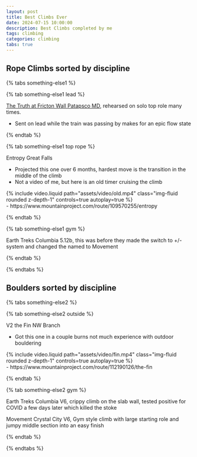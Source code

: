 ```yaml
---
layout: post
title: Best Climbs Ever
date: 2024-07-15 10:00:00
description: Best Climbs completed by me
tags: climbing
categories: climbing
tabs: true
---
```


## Rope Climbs sorted by discipline

{% tabs something-else1 %}

{% tab something-else1 lead %}

<a href="https://www.mountainproject.com/route/106499482/the-truth">The Truth at Fricton Wall Patapsco MD</a>, rehearsed on solo top role many times.
- Sent on lead while the train was passing by makes for an epic flow state

{% endtab %}

{% tab something-else1 top rope %}

Entropy Great Falls
- Projected this one over 6 months, hardest move is the transition in the middle of the climb
- Not a video of me, but here is an old timer cruising the climb
<div class="row mt-3">
    <div class="col-sm mt-3 mt-md-0">
        {% include video.liquid path="assets/video/old.mp4" class="img-fluid rounded z-depth-1" controls=true autoplay=true %}
    </div>
</div>
- https://www.mountainproject.com/route/109570255/entropy

{% endtab %}

{% tab something-else1 gym %}

Earth Treks Columbia 5.12b, this was before they made the switch to +/- system and changed the named to Movement

{% endtab %}

{% endtabs %}

## Boulders sorted by discipline

{% tabs something-else2 %}

{% tab something-else2 outside %}

V2 the Fin NW Branch
- Got this one in a couple burns not much experience with outdoor bouldering
<div class="row mt-3">
    <div class="col-sm mt-3 mt-md-0">
        {% include video.liquid path="assets/video/fin.mp4" class="img-fluid rounded z-depth-1" controls=true autoplay=true %}
    </div>
</div>
- https://www.mountainproject.com/route/112190126/the-fin

{% endtab %}

{% tab something-else2 gym %}

Earth Treks Columbia V6, crippy climb on the slab wall, tested positive for COVID a few days later which killed the stoke

Movement Crystal City V6, Gym style climb with large starting role and jumpy middle section into an easy finish

{% endtab %}

{% endtabs %}


